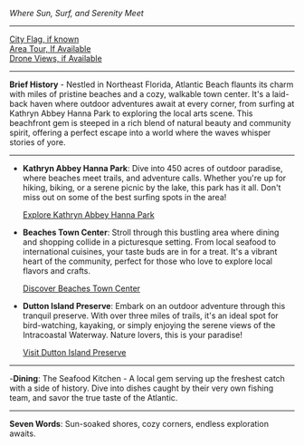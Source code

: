 *Where Sun, Surf, and Serenity Meet*

---

[City Flag, if known](https://www.google.com/search?tbm=isch&q=Atlantic+Beach+FL+Flag+Picture)  
[Area Tour, If Available](https://www.youtube.com/results?search_query=Atlantic+Beach+FL+4k+tour)  
[Drone Views, if Available](https://www.youtube.com/results?search_query=Atlantic+Beach+FL+4k+drone)

---

**Brief History** - Nestled in Northeast Florida, Atlantic Beach flaunts its charm with miles of pristine beaches and a cozy, walkable town center. It's a laid-back haven where outdoor adventures await at every corner, from surfing at Kathryn Abbey Hanna Park to exploring the local arts scene. This beachfront gem is steeped in a rich blend of natural beauty and community spirit, offering a perfect escape into a world where the waves whisper stories of yore.

---

- **Kathryn Abbey Hanna Park**: Dive into 450 acres of outdoor paradise, where beaches meet trails, and adventure calls. Whether you're up for hiking, biking, or a serene picnic by the lake, this park has it all. Don't miss out on some of the best surfing spots in the area!

  [Explore Kathryn Abbey Hanna Park](https://www.youtube.com/results?search_query=Atlantic+Beach+FL+Kathryn+Abbey+Hanna+Park)

- **Beaches Town Center**: Stroll through this bustling area where dining and shopping collide in a picturesque setting. From local seafood to international cuisines, your taste buds are in for a treat. It's a vibrant heart of the community, perfect for those who love to explore local flavors and crafts.

  [Discover Beaches Town Center](https://www.youtube.com/results?search_query=Atlantic+Beach+FL+Beaches+Town+Center)

- **Dutton Island Preserve**: Embark on an outdoor adventure through this tranquil preserve. With over three miles of trails, it's an ideal spot for bird-watching, kayaking, or simply enjoying the serene views of the Intracoastal Waterway. Nature lovers, this is your paradise!

  [Visit Dutton Island Preserve](https://www.youtube.com/results?search_query=Atlantic+Beach+FL+Dutton+Island+Preserve)

---

-**Dining**: The Seafood Kitchen - A local gem serving up the freshest catch with a side of history. Dive into dishes caught by their very own fishing team, and savor the true taste of the Atlantic.

---

**Seven Words**: Sun-soaked shores, cozy corners, endless exploration awaits.
